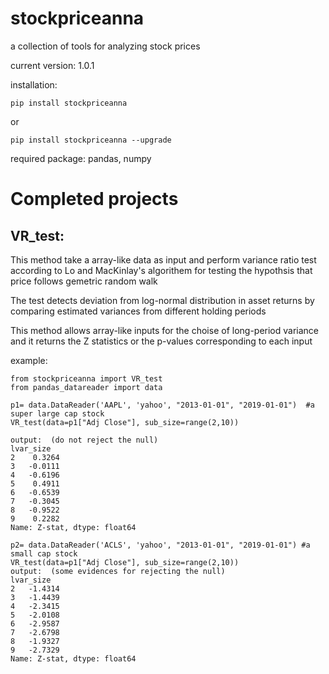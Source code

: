 # stockpriceanna
a collection of tools for analyzing stock prices

current version: 1.0.1

installation:
```
pip install stockpriceanna 
```
or
```
pip install stockpriceanna --upgrade
```
required package: pandas, numpy

Completed projects
===========================================================================================================================
VR_test:
----------------------------

This method take a array-like data as input and perform variance ratio test according to Lo and MacKinlay's algorithem for testing the hypothsis that price follows gemetric random walk

The test detects deviation from log-normal distribution in asset returns by comparing estimated variances from different holding periods

This method allows array-like inputs for the choise of long-period variance and it returns the Z statistics or the p-values corresponding to each input

example:
```
from stockpriceanna import VR_test
from pandas_datareader import data

p1= data.DataReader('AAPL', 'yahoo', "2013-01-01", "2019-01-01")  #a super large cap stock
VR_test(data=p1["Adj Close"], sub_size=range(2,10))

output:  (do not reject the null)
lvar_size
2    0.3264
3   -0.0111
4   -0.6196
5    0.4911
6   -0.6539
7   -0.3045
8   -0.9522
9    0.2282
Name: Z-stat, dtype: float64

p2= data.DataReader('ACLS', 'yahoo', "2013-01-01", "2019-01-01") #a small cap stock
VR_test(data=p1["Adj Close"], sub_size=range(2,10))
output:  (some evidences for rejecting the null)
lvar_size
2   -1.4314
3   -1.4439
4   -2.3415
5   -2.0108
6   -2.9587
7   -2.6798
8   -1.9327
9   -2.7329
Name: Z-stat, dtype: float64
```


